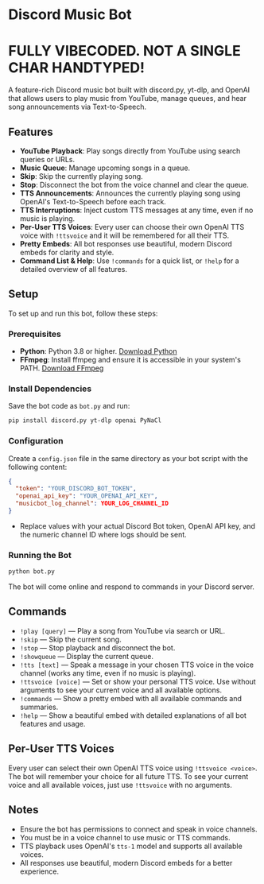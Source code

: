 # Discord Music Bot
# FULLY VIBECODED. NOT A SINGLE CHAR HANDTYPED!

A feature-rich Discord music bot built with discord.py, yt-dlp, and OpenAI that allows users to play music from YouTube, manage queues, and hear song announcements via Text-to-Speech.

## Features

- **YouTube Playback**: Play songs directly from YouTube using search queries or URLs.
- **Music Queue**: Manage upcoming songs in a queue.
- **Skip**: Skip the currently playing song.
- **Stop**: Disconnect the bot from the voice channel and clear the queue.
- **TTS Announcements**: Announces the currently playing song using OpenAI's Text-to-Speech before each track.
- **TTS Interruptions**: Inject custom TTS messages at any time, even if no music is playing.
- **Per-User TTS Voices**: Every user can choose their own OpenAI TTS voice with `!ttsvoice` and it will be remembered for all their TTS.
- **Pretty Embeds**: All bot responses use beautiful, modern Discord embeds for clarity and style.
- **Command List & Help**: Use `!commands` for a quick list, or `!help` for a detailed overview of all features.

## Setup

To set up and run this bot, follow these steps:

### Prerequisites

- **Python**: Python 3.8 or higher. [Download Python](https://www.python.org/downloads/)
- **FFmpeg**: Install ffmpeg and ensure it is accessible in your system's PATH. [Download FFmpeg](https://ffmpeg.org/download.html)

### Install Dependencies

Save the bot code as `bot.py` and run:

```bash
pip install discord.py yt-dlp openai PyNaCl
```

### Configuration

Create a `config.json` file in the same directory as your bot script with the following content:

```json
{
  "token": "YOUR_DISCORD_BOT_TOKEN",
  "openai_api_key": "YOUR_OPENAI_API_KEY",
  "musicbot_log_channel": YOUR_LOG_CHANNEL_ID
}
```

- Replace values with your actual Discord Bot token, OpenAI API key, and the numeric channel ID where logs should be sent.

### Running the Bot

```bash
python bot.py
```

The bot will come online and respond to commands in your Discord server.

## Commands

- `!play [query]` — Play a song from YouTube via search or URL.
- `!skip` — Skip the current song.
- `!stop` — Stop playback and disconnect the bot.
- `!showqueue` — Display the current queue.
- `!tts [text]` — Speak a message in your chosen TTS voice in the voice channel (works any time, even if no music is playing).
- `!ttsvoice [voice]` — Set or show your personal TTS voice. Use without arguments to see your current voice and all available options.
- `!commands` — Show a pretty embed with all available commands and summaries.
- `!help` — Show a beautiful embed with detailed explanations of all bot features and usage.

## Per-User TTS Voices

Every user can select their own OpenAI TTS voice using `!ttsvoice <voice>`. The bot will remember your choice for all future TTS. To see your current voice and all available voices, just use `!ttsvoice` with no arguments.

## Notes

- Ensure the bot has permissions to connect and speak in voice channels.
- You must be in a voice channel to use music or TTS commands.
- TTS playback uses OpenAI's `tts-1` model and supports all available voices.
- All responses use beautiful, modern Discord embeds for a better experience.
